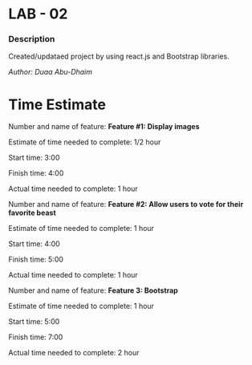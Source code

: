 
# LAB - 02

### Description

Created/updataed project by using react.js and Bootstrap libraries.

*Author: Duaa Abu-Dhaim*

# Time Estimate

Number and name of feature: **Feature #1: Display images**

Estimate of time needed to complete: 1/2 hour

Start time: 3:00

Finish time: 4:00

Actual time needed to complete: 1 hour


Number and name of feature: **Feature #2: Allow users to vote for their favorite beast**

Estimate of time needed to complete: 1 hour

Start time: 4:00

Finish time: 5:00

Actual time needed to complete: 1 hour


Number and name of feature: **Feature 3: Bootstrap**

Estimate of time needed to complete: 1 hour

Start time: 5:00

Finish time: 7:00

Actual time needed to complete: 2 hour


